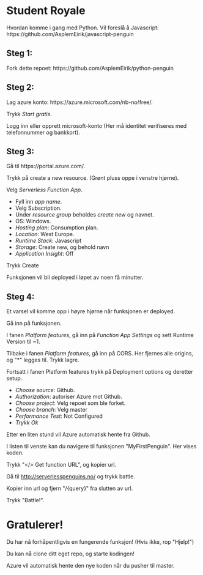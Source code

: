 <h1>Student Royale</h1>
Hvordan komme i gang med Python.
Vil foreslå å Javascript: https://github.com/AsplemEirik/javascript-penguin

<h2>Steg 1:</h2>
Fork dette repoet: https://github.com/AsplemEirik/python-penguin

<h2>Steg 2:</h2>
Lag azure konto: https://azure.microsoft.com/nb-no/free/.

Trykk <em>Start gratis</em>.

Logg inn eller opprett microsoft-konto (Her må identitet verifiseres med telefonnummer og bankkort).

<h2>Steg 3:</h2>
Gå til https://portal.azure.com/.

Trykk på create a new resource. (Grønt pluss oppe i venstre hjørne).

Velg <em>Serverless Function App</em>.
<ul>
  <li>Fyll inn <em>app name</em>.</li>
  <li>Velg Subscription.</li>
  <li>Under <em>resource group</em> beholdes <em>create new</em> og navnet.</li>
  <li>OS: Windows.</li>
  <li><em>Hosting plan</em>: Consumption plan.</li>
  <li><em>Location</em>: West Europe.</li>
  <li><em>Runtime Stack</em>: Javascript</li>
  <li><em>Storage</em>: Create new, og behold navn</li>
  <li><em>Application Insight</em>: Off</li>
</ul>

Trykk Create

Funksjonen vil bli deployed i løpet av noen få minutter.

<h2>Steg 4:</h2>
Et varsel vil komme opp i høyre hjørne når funksjonen er deployed.

Gå inn på funksjonen.

I fanen <em>Platform features</em>,  gå inn på <em>Function App Settings</em> og sett Runtime Version til ~1.

Tilbake i fanen <em>Platform features</em>,  gå inn på CORS.
Her fjernes alle origins, og "*" legges til.
Trykk lagre.

Fortsatt i fanen Platform features trykk på Deployment options og deretter setup.
<ul>
  <li><em>Choose source</em>: Github.</li>
  <li><em>Authorization</em>: autoriser Azure mot Github.</li>
  <li><em>Choose project</em>: Velg repoet som ble forket.</li>
  <li><em>Choose branch</em>: Velg master</li>
  <li><em>Performance Test</em>: Not Configured</li>
  <li><em>Trykk Ok</em></li>
</ul>

Etter en liten stund vil Azure automatisk hente fra Github.

I listen til venste kan du navigere til funksjonen "MyFirstPenguin".
Her vises koden.

Trykk "</> Get function URL", og kopier url.

Gå til http://serverlesspenguins.no/ og trykk battle.

Kopier inn url og fjern "/{query}" fra slutten av url.

Trykk "Battle!".

<h1>Gratulerer!</h1>
Du har nå forhåpentligvis en fungerende funksjon! (Hvis ikke, rop "Hjelp!")

Du kan nå clone ditt eget repo, og starte kodingen!

Azure vil automatisk hente den nye koden når du pusher til master.



